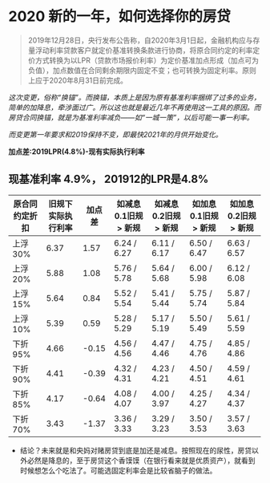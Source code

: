 # 2020 新的一年，如何选择你的房贷

>  2019年12月28日，央行发布公告称，自2020年3月1日起，金融机构应与存量浮动利率贷款客户就定价基准转换条款进行协商，将原合同约定的利率定价方式转换为以LPR（贷款市场报价利率）为定价基准加点形成（加点可为负值），加点数值在合同剩余期限内固定不变；也可转换为固定利率。原则上应于2020年8月31日前完成。


_这次变更，俗称“换锚”。而换锚，本质上是因为原有基准利率捆绑了过多的业务，简单的加降息，牵涉面过广。所以这也就是最近几年不再使用这一工具的原因。而房贷合同换锚，就是为基准利率减负——如“一城一策”，以后可能一事一利率。_


_而变更第一年要求和2019保持不变，即最快2021年的月供开始变化。_


__加点差:2019LPR(4.8%)-现有实际执行利率__


##  现基准利率 4.9%， 201912的LPR是4.8%


| 原合同约定折扣	| 旧规下实际执行利率	| 加点差| 如减息0.1旧规 > 新规|如减息0.2旧规 >	新规|如加息0.1旧规 >	新规|如加息0.2旧规 >	新规|
| ------------- | ----------- | ----------- | ----------- | ----------- | ----------- | ----------- | 
|上浮 30%	|6.37 	|1.57 	|6.24 / 6.27 	|6.11 / 6.17 	|6.50 / 6.47 	|6.63 / 6.57 |
|上浮 20%	|5.88 	|1.08 	|5.76 / 5.78 	|5.64 / 5.68 	|6.00 / 5.98 	|6.12 / 6.08 |
|上浮 15%	|5.64 	|0.84 	|5.52 / 5.54 	|5.41 / 5.44 	|5.75 / 5.74 	|5.87 / 5.84 |
|上浮 10%	|5.39 	|0.59 	|5.28 / 5.29 	|5.17 / 5.19 	|5.50 / 5.49 	|5.61 / 5.59 |
|下折 95%	|4.66 	|-0.15 	|4.56 / 4.56 	|4.47 / 4.46 	|4.75 / 4.76 	|4.85 / 4.86 |
|下折 90%	|4.41 	|-0.39 	|4.32 / 4.31 	|4.23 / 4.21 	|4.50 / 4.51 	|4.59 / 4.61 |
|下折 85%	|4.17 	|-0.64 	|4.08 / 4.07 	|4.00 / 3.97 	|4.25 / 4.27 	|4.34 / 4.37 |
|下折 70%	|3.43 	|-1.37 	|3.36 / 3.33 	|3.29 / 3.23 	|3.50 / 3.53 	|3.57 / 3.63 |

*  结论？未来就是和央妈对赌房贷到底是加还是减息。按照现在的尿性，房贷以外必然是降息的，至于房贷这个香馍馍（在银行看来就是优质资产），就看到时候想怎么个吃法了。可能选固定利率会是比较省脑子的做法。
